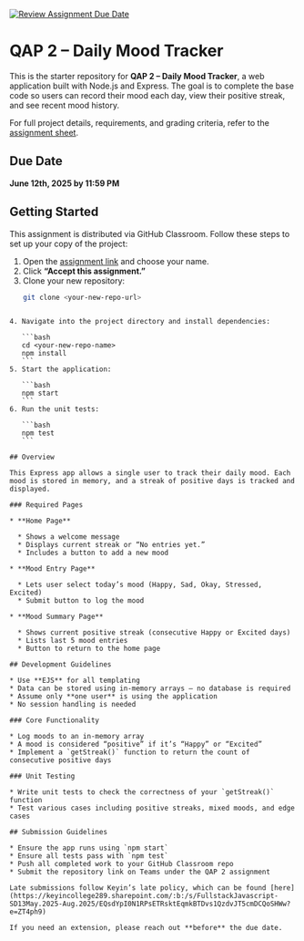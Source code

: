 [![Review Assignment Due Date](https://classroom.github.com/assets/deadline-readme-button-22041afd0340ce965d47ae6ef1cefeee28c7c493a6346c4f15d667ab976d596c.svg)](https://classroom.github.com/a/bqWwgZiZ)
# QAP 2 – Daily Mood Tracker

This is the starter repository for **QAP 2 – Daily Mood Tracker**, a web application built with Node.js and Express. The goal is to complete the base code so users can record their mood each day, view their positive streak, and see recent mood history.

For full project details, requirements, and grading criteria, refer to the [assignment sheet](https://menglishca.github.io/keyin-course-notes/fullstack/qaps/qap-2/).

## Due Date

**June 12th, 2025 by 11:59 PM**

## Getting Started

This assignment is distributed via GitHub Classroom. Follow these steps to set up your copy of the project:

1. Open the [assignment link](https://classroom.github.com/a/fmNmL3qw) and choose your name.
2. Click **“Accept this assignment.”**
3. Clone your new repository:
   ```bash
   git clone <your-new-repo-url>
````

4. Navigate into the project directory and install dependencies:

   ```bash
   cd <your-new-repo-name>
   npm install
   ```
5. Start the application:

   ```bash
   npm start
   ```
6. Run the unit tests:

   ```bash
   npm test
   ```

## Overview

This Express app allows a single user to track their daily mood. Each mood is stored in memory, and a streak of positive days is tracked and displayed.

### Required Pages

* **Home Page**

  * Shows a welcome message
  * Displays current streak or “No entries yet.”
  * Includes a button to add a new mood

* **Mood Entry Page**

  * Lets user select today’s mood (Happy, Sad, Okay, Stressed, Excited)
  * Submit button to log the mood

* **Mood Summary Page**

  * Shows current positive streak (consecutive Happy or Excited days)
  * Lists last 5 mood entries
  * Button to return to the home page

## Development Guidelines

* Use **EJS** for all templating
* Data can be stored using in-memory arrays — no database is required
* Assume only **one user** is using the application
* No session handling is needed

### Core Functionality

* Log moods to an in-memory array
* A mood is considered “positive” if it’s “Happy” or “Excited”
* Implement a `getStreak()` function to return the count of consecutive positive days

### Unit Testing

* Write unit tests to check the correctness of your `getStreak()` function
* Test various cases including positive streaks, mixed moods, and edge cases

## Submission Guidelines

* Ensure the app runs using `npm start`
* Ensure all tests pass with `npm test`
* Push all completed work to your GitHub Classroom repo
* Submit the repository link on Teams under the QAP 2 assignment

Late submissions follow Keyin’s late policy, which can be found [here](https://keyincollege289.sharepoint.com/:b:/s/FullstackJavascript-SD13May.2025-Aug.2025/EQsdYpI0N1RPsETRsktEqmkBTDvs1QzdvJT5cmDCQoSHWw?e=ZT4ph9)

If you need an extension, please reach out **before** the due date.
